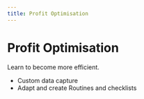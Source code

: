 ```yaml
---
title: Profit Optimisation
---
```


# Profit Optimisation

Learn to become more efficient.

- Custom data capture
- Adapt and create Routines and checklists
